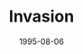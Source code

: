 ---
mission_id: invasion
editorsChoice:
title: "Invasion"
authors: 
    - "Jason Muhs"
date: 1995-08-06
filename: "invasion.zip"
description: "Kyle Katarn, newly converted to the Rebel cause, has decided to visit his old Imperial base on the planet Ancestor 10. Alone."
cover:
levelReplaced:	SECBASE
difficulty: no
bm:	no
fme: no
wax: no
three_do: no
voc: no
gmd: no
vue: no
lfd: no
base: "New level from scratch" 
editors: "DFUSE"

---